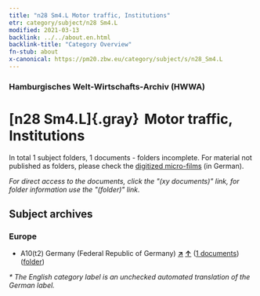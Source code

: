 ```yaml
---
title: "n28 Sm4.L Motor traffic, Institutions"
etr: category/subject/n28 Sm4.L
modified: 2021-03-13
backlink: ../../about.en.html
backlink-title: "Category Overview"
fn-stub: about
x-canonical: https://pm20.zbw.eu/category/subject/s/n28_Sm4.L
---
```


### Hamburgisches Welt-Wirtschafts-Archiv (HWWA)
# [n28 Sm4.L]{.gray}&#8201; Motor traffic, Institutions&#160; 





In total 1 subject folders, 1 documents - folders incomplete.
For material not published as folders, please check the [digitized micro-films](/film/h1_sh.de.html) (in German).

_For direct access to the documents, click the "(xy documents)" link, for folder information use the "(folder)" link._

## Subject archives



### Europe

- A10(t2) Germany (Federal Republic of Germany) [**&nearr;**](../../../geo/i/187232/about.en.html "Germany (Federal Republic of Germany) (all folders)") [**&uarr;**](../../../geo/about.en.html#A10(t2) "Country category system") (<a href="https://pm20.zbw.eu/dfgview/sh/187232,199515" title="about: Germany (Federal Republic of Germany) : Motor traffic, Institutions" target="_blank">1 documents</a>) ([folder](../../../../folder/sh/1872xx/187232/1995xx/199515/about.en.html))


_* The English category label is an unchecked automated translation of the German label._

